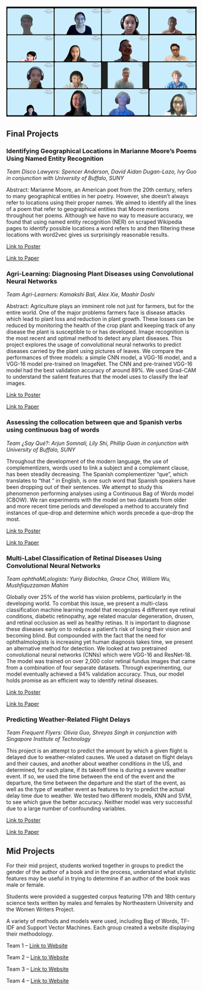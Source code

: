 <p align="center">
  <img src="class.png" />
</p>

## Final Projects

### **Identifying Geographical Locations in Marianne Moore’s Poems Using Named Entity Recognition** 

*Team Disco Lawyers: Spencer Anderson, David Aidan Dugan-Lazo, Ivy Guo in conjunction with University of Buffalo, SUNY*

Abstract: Marianne Moore, an American poet from the 20th century, refers to many geographical entities in her poetry. However, she doesn’t always refer to locations using their proper names. We aimed to identify all the lines of a poem that refer to geographical entities that Moore mentions throughout her poems. Although we have no way to measure accuracy, we found that using named entity recognition (NER) on scraped Wikipedia pages to identify possible locations a word refers to and then filtering these locations with word2vec gives us surprisingly reasonable results.

[Link to Poster](MarianneMoore.jpeg)

[Link to Paper](MarianneMoore.pdf)

### **Agri-Learning: Diagnosing Plant Diseases using Convolutional Neural Networks**

*Team Agri-Learners: Kamakshi Bali, Alex Xie, Maahir Doshi* 

Abstract: Agriculture plays an imminent role not just for farmers, but for the entire world. One of the major problems farmers face is disease attacks which lead to plant loss and reduction in plant growth. These losses can be reduced by monitoring the health of the crop plant and keeping track of any disease the plant is susceptible to or has developed. Image recognition is the most recent and optimal method to detect any plant diseases. This project explores the usage of convolutional neural networks to predict diseases carried by the plant using pictures of leaves. We compare the performances of three models: a simple CNN model, a VGG-16 model, and a VGG-16 model pre-trained on ImageNet. The CNN and pre-trained VGG-16 model had the best validation accuracy of around 89%. We used Grad-CAM to understand the salient features that the model uses to classify the leaf images.

[Link to Poster](AgriLearning.jpeg)

[Link to Paper](AgriLearning.pdf)

### **Assessing the collocation between que and Spanish verbs using continuous bag of words**

*Team ¿Say Qué?: Arjun Somnali, Lily Shi, Phillip Guan in conjunction with University of Buffalo, SUNY*

Throughout the development of the modern language, the use of complementizers, words used to link a subject and a complement clause, has been steadily decreasing. The Spanish complementizer “que”, which translates to “that ” in English, is one such word that Spanish speakers have been dropping out of their sentences. We attempt to study this phenomenon performing analyses using a Continuous Bag of Words model (CBOW). We ran experiments with the model on two datasets from older and more recent time periods and developed a method to accurately find instances of que-drop and determine which words precede a que-drop the most.

[Link to Poster](Spanish.png)

[Link to Paper](Spanish.pdf)

### **Multi-Label Classification of Retinal Diseases Using Convolutional Neural Networks**

*Team ophthaMLologists: Yuriy Bidochko, Grace Choi, William Wu, Mushfiquzzaman Mahim*

Globally over 25% of the world has vision problems, particularly in the developing world. To combat this issue, we present a multi-class classification machine learning model that recognizes 4 different eye retinal conditions, diabetic retinopathy, age related macular degeneration, drusen, and retinal occlusion as well as healthy retinas. It is important to diagnose these diseases early on to reduce a patient’s risk of losing their vision and becoming blind. But compounded with the fact that the need for ophthalmologists is increasing yet human diagnosis takes time, we present an alternative method for detection. We looked at two pretrained convolutional neural networks (CNNs) which were VGG-16 and ResNet-18. The model was trained on over 2,000 color retinal fundus images that came from a combination of four separate datasets. Through experimenting, our model eventually achieved a 94% validation accuracy. Thus, our model holds promise as an efficient way to identify retinal diseases.

[Link to Poster](Retinal.png)

[Link to Paper](Retinal.pdf)

### **Predicting Weather-Related Flight Delays**

*Team Frequent Flyers: Olivia Guo, Shreyas Singh in conjunction with Singapore Institute of Technology*

This project is an attempt to predict the amount by which a given flight is delayed due to weather-related causes. We used a dataset on flight delays and their causes, and another about weather conditions in the US, and determined, for each plane, if its takeoff time is during a severe weather event. If so, we used the time between the end of the event and the departure, the time between the departure and the start of the event, as well as the type of weather event as features to try to predict the actual delay time due to weather. We tested two different models, KNN and SVM, to see which gave the better accuracy. Neither model was very successful due to a large number of confounding variables.

[Link to Poster](Airplanes.png)

[Link to Paper](Airplanes.pdf)

## Mid Projects
For their mid project, students worked together in groups to predict the gender of the author of a book and in the process, understand what stylistic features may be useful in trying to determine if an author of the book was male or female.

Students were provided a suggested corpus featuring 17th and 18th century science texts written by males and females by Northeastern University and the Women Writers Project.

A variety of methods and models were used, including Bag of Words, TF-IDF and Support Vector Machines. Each group created a website displaying their methodology. 

Team 1 – [Link to Website](https://mehta-ai-aimlresearchbootcamp22.github.io/midterm/)

Team 2 – [Link to Website](https://mehta-ai-aimlresearchbootcamp22.github.io/Midterm-Project/)

Team 3 – [Link to Website](https://mehta-ai-aimlresearchbootcamp22.github.io/MidTermProject/)

Team 4 – [Link to Website](https://mehta-ai-aimlresearchbootcamp22.github.io/Midterm-/)
